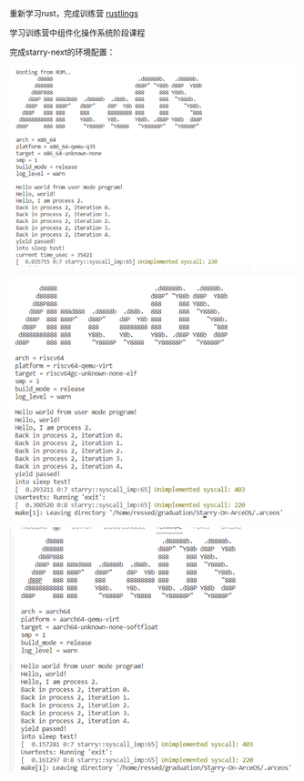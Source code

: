 重新学习rust，完成训练营 [rustlings](https://github.com/LearningOS/rust-rustlings-2024-autumn-Ressed)

学习训练营中组件化操作系统阶段课程

完成starry-next的环境配置：

![alt text](<../../assets/Week1 (12.09)/image.png>)

![alt text](<../../assets/Week1 (12.09)/image-1.png>)

![alt text](<../../assets/Week1 (12.09)/image-2.png>)